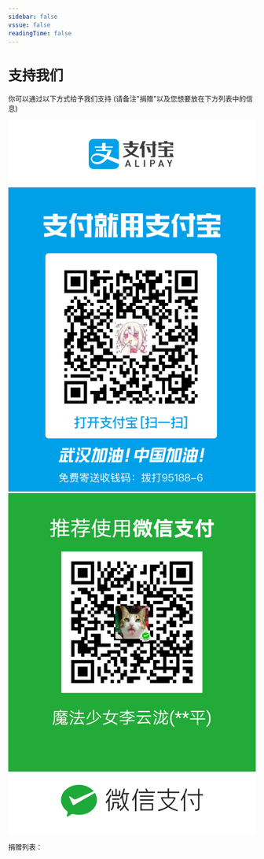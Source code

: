 ```yaml
---
sidebar: false
vssue: false
readingTime: false
---
```


# 支持我们

你可以通过以下方式给予我们支持
(请备注"捐赠"以及您想要放在下方列表中的信息)

![支付宝](/support/alipay.jpg "border-style:groove;border-width:2px;")
![微信](/support/wechat-pay.png "border-style:groove;border-width:2px;")

捐赠列表：

<Support/>
